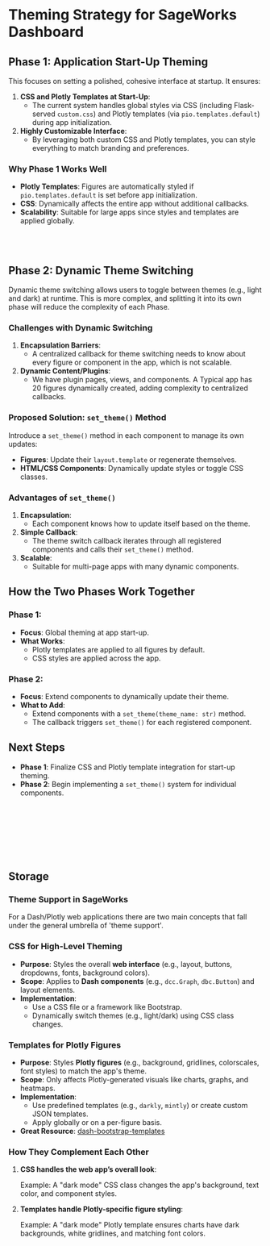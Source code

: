 # Theming Strategy for SageWorks Dashboard

## **Phase 1: Application Start-Up Theming**
This focuses on setting a polished, cohesive interface at startup. It ensures:

1. **CSS and Plotly Templates at Start-Up**:
   - The current system handles global styles via CSS (including Flask-served `custom.css`) and Plotly templates (via `pio.templates.default`) during app initialization.
2. **Highly Customizable Interface**:
   - By leveraging both custom CSS and Plotly templates, you can style everything to match branding and preferences.

### **Why Phase 1 Works Well**
- **Plotly Templates**: Figures are automatically styled if `pio.templates.default` is set before app initialization.
- **CSS**: Dynamically affects the entire app without additional callbacks.
- **Scalability**: Suitable for large apps since styles and templates are applied globally.

<br><br>

## **Phase 2: Dynamic Theme Switching**
Dynamic theme switching allows users to toggle between themes (e.g., light and dark) at runtime. This is more complex, and splitting it into its own phase will reduce the complexity of each Phase.

### **Challenges with Dynamic Switching**
1. **Encapsulation Barriers**:
   - A centralized callback for theme switching needs to know about every figure or component in the app, which is not scalable.
2. **Dynamic Content/Plugins**:
   - We have plugin pages, views, and components. A Typical app has 20 figures dynamically created, adding complexity to centralized callbacks.



### **Proposed Solution: `set_theme()` Method**
Introduce a `set_theme()` method in each component to manage its own updates:

- **Figures**: Update their `layout.template` or regenerate themselves.
- **HTML/CSS Components**: Dynamically update styles or toggle CSS classes.

### **Advantages of `set_theme()`**
1. **Encapsulation**:
   - Each component knows how to update itself based on the theme.
2. **Simple Callback**:
   - The theme switch callback iterates through all registered components and calls their `set_theme()` method.
3. **Scalable**:
   - Suitable for multi-page apps with many dynamic components.



## **How the Two Phases Work Together**
### Phase 1:
- **Focus**: Global theming at app start-up.
- **What Works**:
  - Plotly templates are applied to all figures by default.
  - CSS styles are applied across the app.

### Phase 2:
- **Focus**: Extend components to dynamically update their theme.
- **What to Add**:
  - Extend components with a `set_theme(theme_name: str)` method.
  - The callback triggers `set_theme()` for each registered component.



## **Next Steps**
- **Phase 1**: Finalize CSS and Plotly template integration for start-up theming.
- **Phase 2**: Begin implementing a `set_theme()` system for individual components.

<br><br><br>
<br><br><br>


## Storage
### Theme Support in SageWorks
For a Dash/Plotly web applications there are two main concepts that fall under the general umbrella of 'theme support'.

### CSS for High-Level Theming
- **Purpose**: Styles the overall **web interface** (e.g., layout, buttons, dropdowns, fonts, background colors).
- **Scope**: Applies to **Dash components** (e.g., `dcc.Graph`, `dbc.Button`) and layout elements.
- **Implementation**:
  - Use a CSS file or a framework like Bootstrap.
  - Dynamically switch themes (e.g., light/dark) using CSS class changes.

### Templates for Plotly Figures
- **Purpose**: Styles **Plotly figures** (e.g., background, gridlines, colorscales, font styles) to match the app's theme.
- **Scope**: Only affects Plotly-generated visuals like charts, graphs, and heatmaps.
- **Implementation**:
  - Use predefined templates (e.g., `darkly`, `mintly`) or create custom JSON templates.
  - Apply globally or on a per-figure basis.
- **Great Resource**:
    [dash-bootstrap-templates](https://github.com/AnnMarieW/dash-bootstrap-templates)
### How They Complement Each Other
1. **CSS handles the web app’s overall look**:

    Example: A "dark mode" CSS class changes the app's background, text color, and component styles.

2. **Templates handle Plotly-specific figure styling**:
    
    Example: A "dark mode" Plotly template ensures charts have dark backgrounds, white gridlines, and matching font colors.
